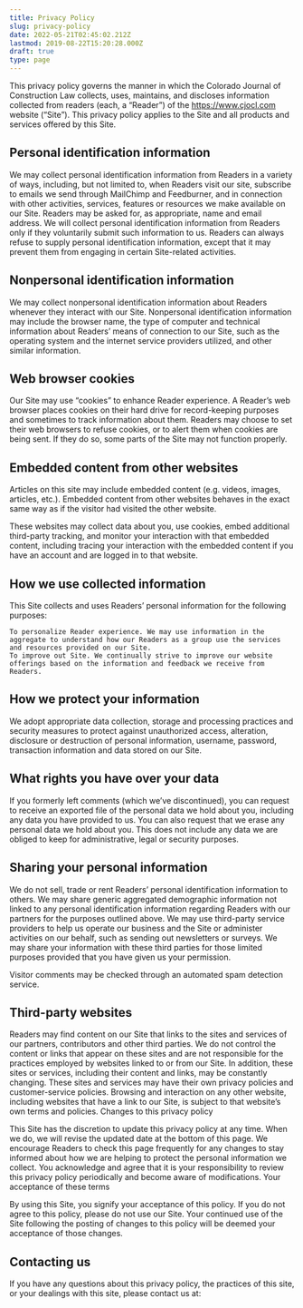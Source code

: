 ```yaml
---
title: Privacy Policy
slug: privacy-policy
date: 2022-05-21T02:45:02.212Z
lastmod: 2019-08-22T15:20:28.000Z
draft: true
type: page
---
```


This privacy policy governs the manner in which the Colorado Journal of Construction Law collects, uses, maintains, and discloses information collected from readers (each, a “Reader”) of the https://www.cjocl.com website (“Site”). This privacy policy applies to the Site and all products and services offered by this Site.

## Personal identification information

We may collect personal identification information from Readers in a variety of ways, including, but not limited to, when Readers visit our site, subscribe to emails we send through MailChimp and Feedburner, and in connection with other activities, services, features or resources we make available on our Site. Readers may be asked for, as appropriate, name and email address. We will collect personal identification information from Readers only if they voluntarily submit such information to us. Readers can always refuse to supply personal identification information, except that it may prevent them from engaging in certain Site-related activities.

## Nonpersonal identification information

We may collect nonpersonal identification information about Readers whenever they interact with our Site. Nonpersonal identification information may include the browser name, the type of computer and technical information about Readers’ means of connection to our Site, such as the operating system and the internet service providers utilized, and other similar information.

## Web browser cookies

Our Site may use “cookies” to enhance Reader experience. A Reader’s web browser places cookies on their hard drive for record-keeping purposes and sometimes to track information about them. Readers may choose to set their web browsers to refuse cookies, or to alert them when cookies are being sent. If they do so, some parts of the Site may not function properly.

## Embedded content from other websites

Articles on this site may include embedded content (e.g. videos, images, articles, etc.). Embedded content from other websites behaves in the exact same way as if the visitor had visited the other website.

These websites may collect data about you, use cookies, embed additional third-party tracking, and monitor your interaction with that embedded content, including tracing your interaction with the embedded content if you have an account and are logged in to that website.

## How we use collected information

This Site collects and uses Readers’ personal information for the following purposes:

    To personalize Reader experience. We may use information in the aggregate to understand how our Readers as a group use the services and resources provided on our Site.
    To improve out Site. We continually strive to improve our website offerings based on the information and feedback we receive from Readers.

## How we protect your information

We adopt appropriate data collection, storage and processing practices and security measures to protect against unauthorized access, alteration, disclosure or destruction of personal information, username, password, transaction information and data stored on our Site.

## What rights you have over your data

If you formerly left comments (which we’ve discontinued), you can request to receive an exported file of the personal data we hold about you, including any data you have provided to us. You can also request that we erase any personal data we hold about you. This does not include any data we are obliged to keep for administrative, legal or security purposes.

## Sharing your personal information

We do not sell, trade or rent Readers’ personal identification information to others. We may share generic aggregated demographic information not linked to any personal identification information regarding Readers with our partners for the purposes outlined above. We may use third-party service providers to help us operate our business and the Site or administer activities on our behalf, such as sending out newsletters or surveys. We may share your information with these third parties for those limited purposes provided that you have given us your permission.

Visitor comments may be checked through an automated spam detection service.

## Third-party websites

Readers may find content on our Site that links to the sites and services of our partners, contributors and other third parties. We do not control the content or links that appear on these sites and are not responsible for the practices employed by websites linked to or from our Site. In addition, these sites or services, including their content and links, may be constantly changing. These sites and services may have their own privacy policies and customer-service policies. Browsing and interaction on any other website, including websites that have a link to our Site, is subject to that website’s own terms and policies.
Changes to this privacy policy

This Site has the discretion to update this privacy policy at any time. When we do, we will revise the updated date at the bottom of this page. We encourage Readers to check this page frequently for any changes to stay informed about how we are helping to protect the personal information we collect. You acknowledge and agree that it is your responsibility to review this privacy policy periodically and become aware of modifications.
Your acceptance of these terms

By using this Site, you signify your acceptance of this policy. If you do not agree to this policy, please do not use our Site. Your continued use of the Site following the posting of changes to this policy will be deemed your acceptance of those changes.

## Contacting us

If you have any questions about this privacy policy, the practices of this site, or your dealings with this site, please contact us at:
